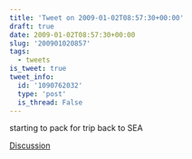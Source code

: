 ```yaml
---
title: 'Tweet on 2009-01-02T08:57:30+00:00'
draft: true
date: 2009-01-02T08:57:30+00:00
slug: '200901020857'
tags:
  - tweets
is_tweet: true
tweet_info:
  id: '1090762032'
  type: 'post'
  is_thread: False
---
```




starting to pack for trip back to SEA

[Discussion](https://x.com/sytelus/status/1090762032)
